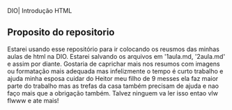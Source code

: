DIO| Introdução HTML

## Proposito do repositorio 
Estarei usando esse repositório para ir colocando os reusmos das minhas aulas de html na DIO.
Estarei salvando os arquivos em '1aula.md, '2aula.md' e assim por diante.
Gostaria de caprichar mais nos resumos com imagens ou formatação mais adequada mas infelizmente o tempo é curto trabalho e ajuda minha esposa cuidar do Heitor meu filho de 9 messes ela faz maior parte do trabalho mas as trefas da casa também precisam de ajuda e nao faço mais que a obrigação também.
Talvez ninguem va ler isso entao vlw flwww e ate mais!
